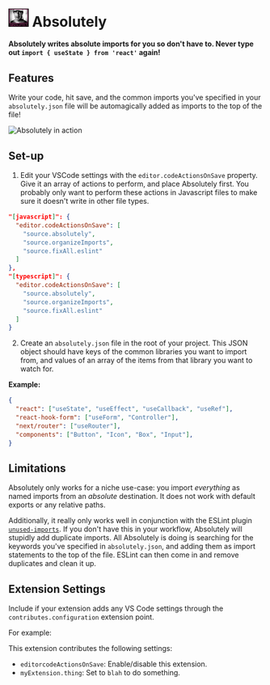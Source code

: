 # <img src="./absolutely.png" width="40" /> Absolutely

**Absolutely writes absolute imports for you so don't have to. Never type out `import { useState } from 'react'` again!**

## Features

Write your code, hit save, and the common imports you've specified in your `absolutely.json` file will be automagically added as imports to the top of the file!

![Absolutely in action](https://share.cleanshot.com/5frLi7)

## Set-up

1. Edit your VSCode settings with the `editor.codeActionsOnSave` property. Give it an array of actions to perform, and place Absolutely first. You probably only want to perform these actions in Javascript files to make sure it doesn't write in other file types.

```settings.json
"[javascript]": {
  "editor.codeActionsOnSave": [
    "source.absolutely",
    "source.organizeImports",
    "source.fixAll.eslint"
  ]
},
"[typescript]": {
  "editor.codeActionsOnSave": [
    "source.absolutely",
    "source.organizeImports",
    "source.fixAll.eslint"
  ]
}
```

2. Create an `absolutely.json` file in the root of your project. This JSON object should have keys of the common libraries you want to import from, and values of an array of the items from that library you want to watch for.

**Example:**

```absolutely.json
{
  "react": ["useState", "useEffect", "useCallback", "useRef"],
  "react-hook-form": ["useForm", "Controller"],
  "next/router": ["useRouter"],
  "components": ["Button", "Icon", "Box", "Input"],
}
```

## Limitations

Absolutely only works for a niche use-case: you import _everything_ as named imports from an _absolute_ destination. It does not work with default exports or any relative paths.

Additionally, it really only works well in conjunction with the ESLint plugin [`unused-imports`](https://www.npmjs.com/package/eslint-plugin-unused-imports). If you don't have this in your workflow, Absolutely will stupidly add duplicate imports. All Absolutely is doing is searching for the keywords you've specified in `absolutely.json`, and adding them as import statements to the top of the file. ESLint can then come in and remove duplicates and clean it up.

## Extension Settings

Include if your extension adds any VS Code settings through the `contributes.configuration` extension point.

For example:

This extension contributes the following settings:

- `editorcodeActionsOnSave`: Enable/disable this extension.
- `myExtension.thing`: Set to `blah` to do something.

```

```
